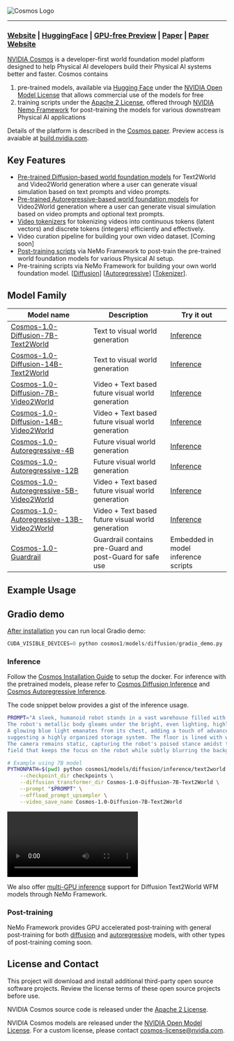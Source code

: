 
![Cosmos Logo](assets/cosmos-logo.png)

--------------------------------------------------------------------------------
### [Website](https://www.nvidia.com/en-us/ai/cosmos/) | [HuggingFace](https://huggingface.co/collections/nvidia/cosmos-6751e884dc10e013a0a0d8e6) | [GPU-free Preview](https://build.nvidia.com/explore/discover) | [Paper](https://arxiv.org/abs/2501.03575) | [Paper Website](https://research.nvidia.com/labs/dir/cosmos1/)

[NVIDIA Cosmos](https://www.nvidia.com/cosmos/) is a developer-first world foundation model platform designed to help Physical AI developers build their Physical AI systems better and faster. Cosmos contains

1. pre-trained models, available via [Hugging Face](https://huggingface.co/collections/nvidia/cosmos-6751e884dc10e013a0a0d8e6) under the [NVIDIA Open Model License](https://www.nvidia.com/en-us/agreements/enterprise-software/nvidia-open-model-license/) that allows commercial use of the models for free
2. training scripts under the [Apache 2 License](https://www.apache.org/licenses/LICENSE-2.0), offered through [NVIDIA Nemo Framework](https://github.com/NVIDIA/NeMo) for post-training the models for various downstream Physical AI applications

Details of the platform is described in the [Cosmos paper](https://research.nvidia.com/publication/2025-01_cosmos-world-foundation-model-platform-physical-ai). Preview access is avaiable at [build.nvidia.com](https://build.nvidia.com).

## Key Features

- [Pre-trained Diffusion-based world foundation models](cosmos1/models/diffusion/README.md) for Text2World and Video2World generation where a user can generate visual simulation based on text prompts and video prompts.
- [Pre-trained Autoregressive-based world foundation models](cosmos1/models/autoregressive/README.md) for Video2World generation where a user can generate visual simulation based on video prompts and optional text prompts.
- [Video tokenizers](https://github.com/NVIDIA/Cosmos-Tokenizer) for tokenizing videos into continuous tokens (latent vectors) and discrete tokens (integers) efficiently and effectively.
- Video curation pipeline for building your own video dataset. [Coming soon]
- [Post-training scripts](cosmos1/models/POST_TRAINING.md) via NeMo Framework to post-train the pre-trained world foundation models for various Physical AI setup.
- Pre-training scripts via NeMo Framework for building your own world foundation model. [[Diffusion](https://github.com/NVIDIA/NeMo/tree/main/nemo/collections/diffusion)] [[Autoregressive](https://github.com/NVIDIA/NeMo/tree/main/nemo/collections/multimodal_autoregressive)] [[Tokenizer](https://github.com/NVIDIA/NeMo/tree/main/nemo/collections/diffusion/vae)].

## Model Family

| Model name | Description | Try it out |
|------------|----------|----------|
| [Cosmos-1.0-Diffusion-7B-Text2World](https://huggingface.co/nvidia/Cosmos-1.0-Diffusion-7B-Text2World) | Text to visual world generation  | [Inference](cosmos1/models/diffusion/README.md)   |
| [Cosmos-1.0-Diffusion-14B-Text2World](https://huggingface.co/nvidia/Cosmos-1.0-Diffusion-14B-Text2World) | Text to visual world generation  | [Inference](cosmos1/models/diffusion/README.md)   |
| [Cosmos-1.0-Diffusion-7B-Video2World](https://huggingface.co/nvidia/Cosmos-1.0-Diffusion-7B-Video2World) | Video + Text based future visual world generation  | [Inference](cosmos1/models/diffusion/README.md)   |
| [Cosmos-1.0-Diffusion-14B-Video2World](https://huggingface.co/nvidia/Cosmos-1.0-Diffusion-14B-Video2World) | Video + Text based future visual world generation  | [Inference](cosmos1/models/diffusion/README.md)   |
| [Cosmos-1.0-Autoregressive-4B](https://huggingface.co/nvidia/Cosmos-1.0-Autoregressive-4B) | Future visual world generation  | [Inference](cosmos1/models/autoregressive/README.md)   |
| [Cosmos-1.0-Autoregressive-12B](https://huggingface.co/nvidia/Cosmos-1.0-Autoregressive-12B) | Future visual world generation  | [Inference](cosmos1/models/autoregressive/README.md)   |
| [Cosmos-1.0-Autoregressive-5B-Video2World](https://huggingface.co/nvidia/Cosmos-1.0-Autoregressive-5B-Video2World) | Video + Text based future visual world generation | [Inference](cosmos1/models/autoregressive/README.md)   |
| [Cosmos-1.0-Autoregressive-13B-Video2World](https://huggingface.co/nvidia/Cosmos-1.0-Autoregressive-13B-Video2World) | Video + Text based future visual world generation | [Inference](cosmos1/models/autoregressive/README.md)   |
| [Cosmos-1.0-Guardrail](https://huggingface.co/nvidia/Cosmos-1.0-Guardrail) | Guardrail contains pre-Guard and post-Guard for safe use | Embedded in model inference scripts |

## Example Usage

## Gradio demo

[After installation](INSTALL.md) you can run local Gradio demo:

```python
CUDA_VISIBLE_DEVICES=0 python cosmos1/models/diffusion/gradio_demo.py
```

### Inference

Follow the [Cosmos Installation Guide](INSTALL.md) to setup the docker. For inference with the pretrained models, please refer to [Cosmos Diffusion Inference](cosmos1/models/diffusion/README.md) and [Cosmos Autoregressive Inference](cosmos1/models/autoregressive/README.md).

The code snippet below provides a gist of the inference usage.

```bash
PROMPT="A sleek, humanoid robot stands in a vast warehouse filled with neatly stacked cardboard boxes on industrial shelves. \
The robot's metallic body gleams under the bright, even lighting, highlighting its futuristic design and intricate joints. \
A glowing blue light emanates from its chest, adding a touch of advanced technology. The background is dominated by rows of boxes, \
suggesting a highly organized storage system. The floor is lined with wooden pallets, enhancing the industrial setting. \
The camera remains static, capturing the robot's poised stance amidst the orderly environment, with a shallow depth of \
field that keeps the focus on the robot while subtly blurring the background for a cinematic effect."

# Example using 7B model
PYTHONPATH=$(pwd) python cosmos1/models/diffusion/inference/text2world.py \
    --checkpoint_dir checkpoints \
    --diffusion_transformer_dir Cosmos-1.0-Diffusion-7B-Text2World \
    --prompt "$PROMPT" \
    --offload_prompt_upsampler \
    --video_save_name Cosmos-1.0-Diffusion-7B-Text2World
```

<video src="https://github.com/user-attachments/assets/db7bebfe-5314-40a6-b045-4f6ce0a87f2a">
  Your browser does not support the video tag.
</video>

We also offer [multi-GPU inference](cosmos1/models/diffusion/nemo/inference/README.md) support for Diffusion Text2World WFM models through NeMo Framework.

### Post-training

NeMo Framework provides GPU accelerated post-training with general post-training for both [diffusion](cosmos1/models/diffusion/nemo/post_training/README.md) and [autoregressive](cosmos1/models/autoregressive/nemo/post_training/README.md) models, with other types of post-training coming soon.

## License and Contact

This project will download and install additional third-party open source software projects. Review the license terms of these open source projects before use.

NVIDIA Cosmos source code is released under the [Apache 2 License](https://www.apache.org/licenses/LICENSE-2.0).

NVIDIA Cosmos models are released under the [NVIDIA Open Model License](https://www.nvidia.com/en-us/agreements/enterprise-software/nvidia-open-model-license). For a custom license, please contact [cosmos-license@nvidia.com](mailto:cosmos-license@nvidia.com).
